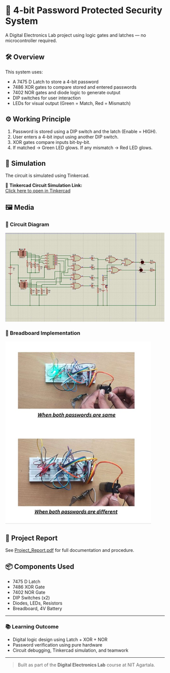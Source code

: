 # 🔐 4-bit Password Protected Security System

A Digital Electronics Lab project using logic gates and latches — no microcontroller required.

## 🛠 Overview
This system uses:
- A 7475 D Latch to store a 4-bit password
- 7486 XOR gates to compare stored and entered passwords
- 7402 NOR gates and diode logic to generate output
- DIP switches for user interaction
- LEDs for visual output (Green = Match, Red = Mismatch)

## ⚙️ Working Principle
1. Password is stored using a DIP switch and the latch (Enable = HIGH).
2. User enters a 4-bit input using another DIP switch.
3. XOR gates compare inputs bit-by-bit.
4. If matched → Green LED glows. If any mismatch → Red LED glows.

## 🧪 Simulation
The circuit is simulated using Tinkercad.

🔗 **Tinkercad Circuit Simulation Link:**  
[Click here to open in Tinkercad](https://www.tinkercad.com/things/8bvBAx2SiIH-copy-of-password-based-lock-system-de-lab-project-using-latch/editel?returnTo=%2Fthings%2F8bvBAx2SiIH-copy-of-password-based-lock-system-de-lab-project-using-latch&sharecode=rd9e2Z0RfeDTZ75WOyRxqMq3_o6MqG8pC3K_cTDl_po)

## 🖼️ Media
### 📸 Circuit Diagram
![Circuit Diagram](./Circuit_Diagram.png)

### 🔌 Breadboard Implementation
![Implementation](./Breadboard_Images/implementation.jpg)

## 📄 Project Report
See [Project_Report.pdf](./Project_Report.pdf) for full documentation and procedure.

## 📦 Components Used
- 7475 D Latch  
- 7486 XOR Gate  
- 7402 NOR Gate  
- DIP Switches (x2)  
- Diodes, LEDs, Resistors  
- Breadboard, 4V Battery

---

### 📚 Learning Outcome
- Digital logic design using Latch + XOR + NOR
- Password verification using pure hardware
- Circuit debugging, Tinkercad simulation, and teamwork

---

> Built as part of the **Digital Electronics Lab** course at NIT Agartala.
